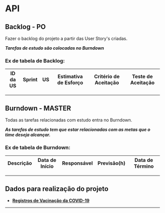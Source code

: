 # API

## Backlog - PO

Fazer o backlog do projeto a partir das User Story's criadas.

***Tarefas de estudo são colocadas no Burndown***

### Ex de tabela de Backlog:

| ID da US | Sprint | US | Estimativa de Esforço | Critério de Aceitação | Teste de Aceitação |
|----------|--------|----|-----------------------|-----------------------|--------------------|

---

## Burndown - MASTER

Todas as tarefas relacionadas com estudo entra no Burndown.

***As tarefas de estudo tem que estar relacionadas com as metas que o time deseja alcançar.***

### Ex de tabela de Burndown:

| Descrição | Data de Início | Responsável | Previsão(h) | Data de Término |
|-----------|----------------|-------------|-------------|-----------------|

---

## Dados para realização do projeto

- **[Registros de Vacinação da COVID-19](https://opendatasus.saude.gov.br/dataset/covid-19-vacinacao/resource/301983f2-aa50-4977-8fec-cfab0806cb0b)**

---
